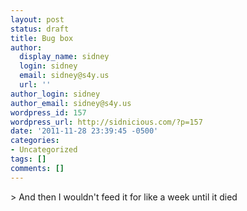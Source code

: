 ```yaml
---
layout: post
status: draft
title: Bug box
author:
  display_name: sidney
  login: sidney
  email: sidney@s4y.us
  url: ''
author_login: sidney
author_email: sidney@s4y.us
wordpress_id: 157
wordpress_url: http://sidnicious.com/?p=157
date: '2011-11-28 23:39:45 -0500'
categories:
- Uncategorized
tags: []
comments: []
---
```

<p>> And then I wouldn't feed it for like a week until it died</p>
